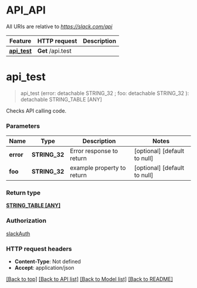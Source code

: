 # API_API

All URIs are relative to *https://slack.com/api*

Feature | HTTP request | Description
------------- | ------------- | -------------
[**api_test**](API_API.md#api_test) | **Get** /api.test | 


# **api_test**
> api_test (error:  detachable STRING_32 ; foo:  detachable STRING_32 ): detachable STRING_TABLE [ANY]
	



Checks API calling code.


### Parameters

Name | Type | Description  | Notes
------------- | ------------- | ------------- | -------------
 **error** | **STRING_32**| Error response to return | [optional] [default to null]
 **foo** | **STRING_32**| example property to return | [optional] [default to null]

### Return type

[**STRING_TABLE [ANY]**](ANY.md)

### Authorization

[slackAuth](../README.md#slackAuth)

### HTTP request headers

 - **Content-Type**: Not defined
 - **Accept**: application/json

[[Back to top]](#) [[Back to API list]](../README.md#documentation-for-api-endpoints) [[Back to Model list]](../README.md#documentation-for-models) [[Back to README]](../README.md)

